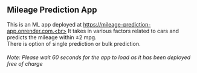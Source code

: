 ## Mileage Prediction App
This is an ML app deployed at https://mileage-prediction-app.onrender.com.<br>
It takes in various factors related to cars and predicts the mileage within ±2 mpg.<br>
There is option of single prediction or bulk prediction.<br>
<h6>Note: Please wait 60 seconds for the app to load as it has been deployed free of charge</h6>
